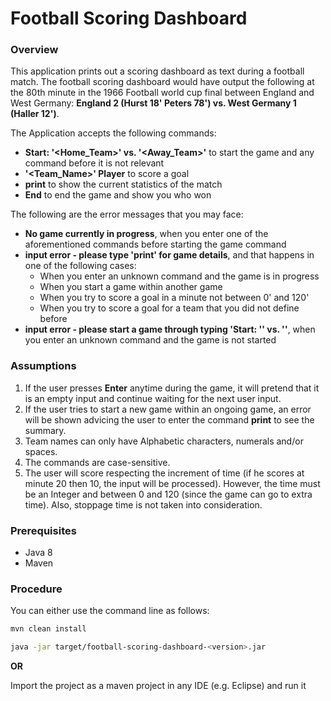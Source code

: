 # Football Scoring Dashboard

### Overview
This application prints out a scoring dashboard as text during a football match. The football scoring dashboard would have output the following at the 80th minute in the 1966 Football world cup final between England and West Germany: **England 2 (Hurst 18' Peters 78') vs. West Germany 1 (Haller 12')**.

The Application accepts the following commands:

  - **Start: '<Home_Team>' vs. '<Away_Team>'** to start the game and any command before it is not relevant
  - **<minute> '<Team_Name>' Player** to score a goal
  - **print** to show the current statistics of the match
  - **End** to end the game and show you who won

The following are the error messages that you may face:

  - **No game currently in progress**, when you enter one of the aforementioned commands before starting the game command
  - **input error - please type 'print' for game details**, and that happens in one of the following cases:
    - When you enter an unknown command and the game is in progress
    - When you start a game within another game
    - When you try to score a goal in a minute not between 0' and 120'
    - When you try to score a goal for a team that you did not define before
  - **input error - please start a game through typing 'Start: '<Name of Home Team>' vs. '<Name of Away Team>'**, when you enter an unknown command and the game is not started

### Assumptions

  1. If the user presses **Enter** anytime during the game, it will pretend that it is an empty input and continue waiting for the next user input.
  2. If the user tries to start a new game within an ongoing game, an error will be shown advicing the user to enter the command **print** to see the summary.
  3. Team names can only have Alphabetic characters, numerals and/or spaces.
  4. The commands are case-sensitive.
  5. The user will score respecting the increment of time (if he scores at minute 20 then 10, the input will be processed). However, the time must be an Integer and between 0 and 120 (since the game can go to extra time). Also, stoppage time is not taken into consideration.

### Prerequisites

  - Java 8
  - Maven

### Procedure

You can either use the command line as follows:

```sh
mvn clean install
```
```sh
java -jar target/football-scoring-dashboard-<version>.jar
```
**OR**

Import the project as a maven project in any IDE (e.g. Eclipse) and run it

